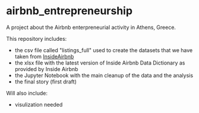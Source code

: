 # airbnb_entrepreneurship
A project about the Airbnb enterpreneurial activity in Athens, Greece.

This repository includes:
- the csv file called "listings_full" used to create the datasets that we have taken from [InsideAirbnb](http://insideairbnb.com/)
- the xlsx file with the latest version of Inside Airbnb Data Dictionary as provided by Inside Airbnb 
- the Jupyter Notebook with the main cleanup of the data and the analysis
- the final story (first draft)

Will also include:
- visulization needed
